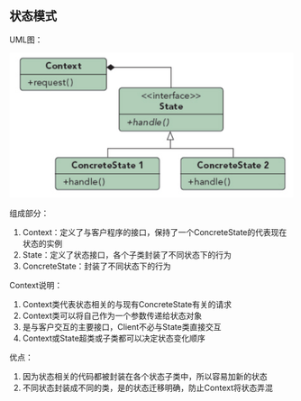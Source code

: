 ## 状态模式

UML图：

![Alt text](../../../../img/statePatternUML.png)

组成部分：
1. Context：定义了与客户程序的接口，保持了一个ConcreteState的代表现在状态的实例
2. State：定义了状态接口，各个子类封装了不同状态下的行为
3. ConcreteState：封装了不同状态下的行为

Context说明：
1. Context类代表状态相关的与现有ConcreteState有关的请求
2. Context类可以将自己作为一个参数传递给状态对象
3. 是与客户交互的主要接口，Client不必与State类直接交互
4. Context或State超类或子类都可以决定状态变化顺序

优点：
1. 因为状态相关的代码都被封装在各个状态子类中，所以容易加新的状态
2. 不同状态封装成不同的类，是的状态迁移明确，防止Context将状态弄混

